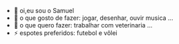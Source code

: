 - 👋 oi,eu sou o Samuel
- 👀 o que gosto de fazer: jogar, desenhar, ouvir musica ...
- 🌱 o que quero fazer: trabalhar com veterinaria ...
- ⚡ espotes preferidos: futebol e vôlei 

<!---
Samuel-creator123/Samuel-creator123 is a ✨ special ✨ repository because its `README.md` (this file) appears on your GitHub profile.
You can click the Preview link to take a look at your changes.
--->
